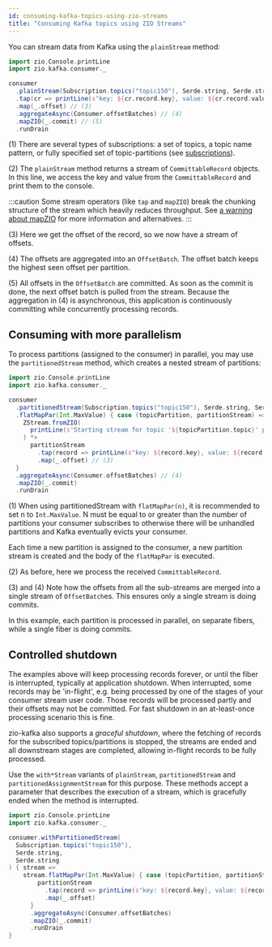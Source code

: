 ```yaml
---
id: consuming-kafka-topics-using-zio-streams
title: "Consuming Kafka topics using ZIO Streams"
---
```


You can stream data from Kafka using the `plainStream` method:

```scala
import zio.Console.printLine
import zio.kafka.consumer._

consumer
  .plainStream(Subscription.topics("topic150"), Serde.string, Serde.string) // (1)
  .tap(cr => printLine(s"key: ${cr.record.key}, value: ${cr.record.value}")) // (2)
  .map(_.offset) // (3)
  .aggregateAsync(Consumer.offsetBatches) // (4)
  .mapZIO(_.commit) // (5)
  .runDrain
```

(1) There are several types of subscriptions: a set of topics, a topic name pattern, or fully specified set of
topic-partitions (see [subscriptions](partition-assignment-and-offset-retrieval.md)).

(2) The `plainStream` method returns a stream of `CommittableRecord` objects. In this line, we access the key
and value from the `CommittableRecord` and print them to the console.

:::caution
Some stream operators (like `tap` and `mapZIO`) break the chunking structure of the stream which heavily reduces
throughput. See [a warning about mapZIO](serialization-and-deserialization.md#a-warning-about-mapzio) for more
information and alternatives.
:::

(3) Here we get the offset of the record, so we now have a stream of offsets.

(4) The offsets are aggregated into an `OffsetBatch`. The offset batch keeps the highest seen offset per partition.

(5) All offsets in the `OffsetBatch` are committed. As soon as the commit is done, the next offset batch is pulled
from the stream. Because the aggregation in (4) is asynchronous, this application is continuously committing while
concurrently processing records.

## Consuming with more parallelism

To process partitions (assigned to the consumer) in parallel, you may use the `partitionedStream` method, which creates
a nested stream of partitions:

```scala
import zio.Console.printLine
import zio.kafka.consumer._

consumer
  .partitionedStream(Subscription.topics("topic150"), Serde.string, Serde.string)
  .flatMapPar(Int.MaxValue) { case (topicPartition, partitionStream) => // (1)
    ZStream.fromZIO(
      printLine(s"Starting stream for topic '${topicPartition.topic}' partition ${topicPartition.partition}")
    ) *>
      partitionStream
        .tap(record => printLine(s"key: ${record.key}, value: ${record.value}")) // (2)
        .map(_.offset) // (3)
  }
  .aggregateAsync(Consumer.offsetBatches) // (4)
  .mapZIO(_.commit)
  .runDrain
```

(1) When using partitionedStream with `flatMapPar(n)`, it is recommended to set n to `Int.MaxValue`. N must be equal to
or greater than the number of partitions your consumer subscribes to otherwise there will be unhandled partitions and
Kafka eventually evicts your consumer.

Each time a new partition is assigned to the consumer, a new partition stream is created and the body of the
`flatMapPar` is executed.

(2) As before, here we process the received `CommittableRecord`.

(3) and (4) Note how the offsets from all the sub-streams are merged into a single stream of `OffsetBatch`es. This
ensures only a single stream is doing commits.

In this example, each partition is processed in parallel, on separate fibers, while a single fiber is doing commits.

## Controlled shutdown

The examples above will keep processing records forever, or until the fiber is interrupted, typically at application shutdown. When interrupted, some records may be 'in-flight', e.g. being processed by one of the stages of your consumer stream user code. Those records will be processed partly and their offsets may not be committed. For fast shutdown in an at-least-once processing scenario this is fine.

zio-kafka also supports a _graceful shutdown_, where the fetching of records for the subscribed topics/partitions is stopped, the streams are ended and all downstream stages are completed, allowing in-flight records to be fully processed.

Use the `with*Stream` variants of `plainStream`, `partitionedStream` and `partitionedAssignmentStream` for this purpose. These methods accept a parameter that describes the execution of a stream, which is gracefully ended when the method is interrupted.

```scala
import zio.Console.printLine
import zio.kafka.consumer._

consumer.withPartitionedStream(
  Subscription.topics("topic150"), 
  Serde.string, 
  Serde.string
) { stream =>
    stream.flatMapPar(Int.MaxValue) { case (topicPartition, partitionStream) =>
        partitionStream
          .tap(record => printLine(s"key: ${record.key}, value: ${record.value}"))
          .map(_.offset)
      }
      .aggregateAsync(Consumer.offsetBatches)
      .mapZIO(_.commit)
      .runDrain
}
```
